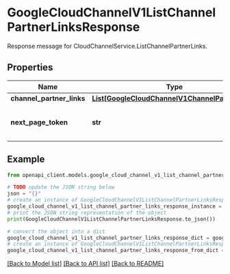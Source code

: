 # GoogleCloudChannelV1ListChannelPartnerLinksResponse

Response message for CloudChannelService.ListChannelPartnerLinks.

## Properties

Name | Type | Description | Notes
------------ | ------------- | ------------- | -------------
**channel_partner_links** | [**List[GoogleCloudChannelV1ChannelPartnerLink]**](GoogleCloudChannelV1ChannelPartnerLink.md) | The Channel partner links for a reseller. | [optional] 
**next_page_token** | **str** | A token to retrieve the next page of results. Pass to ListChannelPartnerLinksRequest.page_token to obtain that page. | [optional] 

## Example

```python
from openapi_client.models.google_cloud_channel_v1_list_channel_partner_links_response import GoogleCloudChannelV1ListChannelPartnerLinksResponse

# TODO update the JSON string below
json = "{}"
# create an instance of GoogleCloudChannelV1ListChannelPartnerLinksResponse from a JSON string
google_cloud_channel_v1_list_channel_partner_links_response_instance = GoogleCloudChannelV1ListChannelPartnerLinksResponse.from_json(json)
# print the JSON string representation of the object
print(GoogleCloudChannelV1ListChannelPartnerLinksResponse.to_json())

# convert the object into a dict
google_cloud_channel_v1_list_channel_partner_links_response_dict = google_cloud_channel_v1_list_channel_partner_links_response_instance.to_dict()
# create an instance of GoogleCloudChannelV1ListChannelPartnerLinksResponse from a dict
google_cloud_channel_v1_list_channel_partner_links_response_from_dict = GoogleCloudChannelV1ListChannelPartnerLinksResponse.from_dict(google_cloud_channel_v1_list_channel_partner_links_response_dict)
```
[[Back to Model list]](../README.md#documentation-for-models) [[Back to API list]](../README.md#documentation-for-api-endpoints) [[Back to README]](../README.md)


